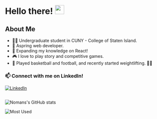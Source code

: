 # Hello there! <img src="https://raw.githubusercontent.com/MartinHeinz/MartinHeinz/master/wave.gif" width="30px">

## About Me
- 👨‍🎓 Undergraduate student in CUNY - College of Staten Island.
- 🌱 Aspring web developer.
- 🔭 Expanding my knowledge on React!
- 🎮 I love to play story and competitive games.
- 🏀 Played basketball and football, and recently started weightlifting. 🏋️‍♂️
### 📫 Connect with me on LinkedIn!
[![LinkedIn](https://logos-download.com/wp-content/uploads/2016/03/LinkedIn_Logo_2019.png)](https://www.linkedin.com/in/noman-710/)
##
![Nomans's GitHub stats](https://github-readme-stats.vercel.app/api?username=numahn&theme=dark&show_icons=true)

![Most Used](https://github-readme-stats.vercel.app/api/top-langs/?username=numahn&theme=dark&layout=compact&card_width=445&langs_count=10)

